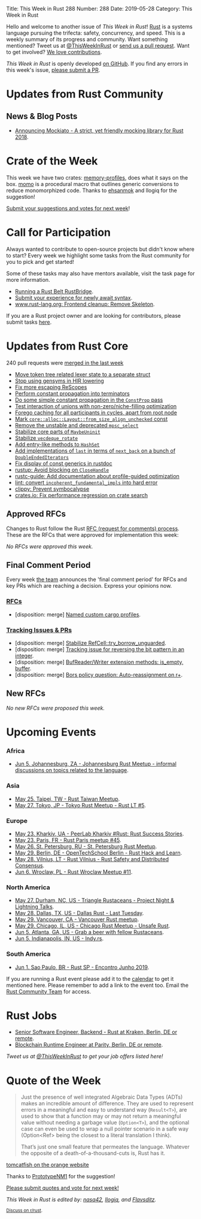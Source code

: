 Title: This Week in Rust 288
Number: 288
Date: 2019-05-28
Category: This Week in Rust

Hello and welcome to another issue of *This Week in Rust*!
[Rust](http://rust-lang.org) is a systems language pursuing the trifecta: safety, concurrency, and speed.
This is a weekly summary of its progress and community.
Want something mentioned? Tweet us at [@ThisWeekInRust](https://twitter.com/ThisWeekInRust) or [send us a pull request](https://github.com/cmr/this-week-in-rust).
Want to get involved? [We love contributions](https://github.com/rust-lang/rust/blob/master/CONTRIBUTING.md).

*This Week in Rust* is openly developed [on GitHub](https://github.com/cmr/this-week-in-rust).
If you find any errors in this week's issue, [please submit a PR](https://github.com/cmr/this-week-in-rust/pulls).

# Updates from Rust Community

## News & Blog Posts

* [Announcing Mockiato - A strict, yet friendly mocking library for Rust 2018](https://blog.myelin.ch/2019/05/24/mockiato-announcement.html).

# Crate of the Week

This week we have two crates: [memory-profiles](https://github.com/nokia/memory-profiler), does what it says on the box. [momo](https://github.com/llogiq/momo) is a procedural macro that outlines generic conversions to reduce monomorphized code. Thanks to [ehsanmok](https://users.rust-lang.org/t/crate-of-the-week/2704/549) and llogiq for the suggestion!

[Submit your suggestions and votes for next week][submit_crate]!

[submit_crate]: https://users.rust-lang.org/t/crate-of-the-week/2704

# Call for Participation

Always wanted to contribute to open-source projects but didn't know where to start?
Every week we highlight some tasks from the Rust community for you to pick and get started!

Some of these tasks may also have mentors available, visit the task page for more information.

* [Running a Rust Belt RustBridge](https://users.rust-lang.org/t/rust-belt-rustbridges/28332).
* [Submit your experience for newly await syntax](https://internals.rust-lang.org/t/async-await-experience-reports/10200).
* [www.rust-lang.org: Frontend cleanup: Remove Skeleton](https://github.com/rust-lang/www.rust-lang.org/issues/780).

If you are a Rust project owner and are looking for contributors, please submit tasks [here][guidelines].

[guidelines]: https://users.rust-lang.org/t/twir-call-for-participation/4821

# Updates from Rust Core

240 pull requests were [merged in the last week][merged]

[merged]: https://github.com/search?q=is%3Apr+org%3Arust-lang+is%3Amerged+merged%3A2019-05-13..2019-05-20

* [Move token tree related lexer state to a separate struct](https://github.com/rust-lang/rust/pull/60763)
* [Stop using gensyms in HIR lowering](https://github.com/rust-lang/rust/pull/60960)
* [Fix more escaping ReScopes](https://github.com/rust-lang/rust/pull/60765)
* [Perform constant propagation into terminators](https://github.com/rust-lang/rust/pull/60745)
* [Do some simple constant propagation in the `ConstProp` pass](https://github.com/rust-lang/rust/pull/60597)
* [Test interaction of unions with non-zero/niche-filling optimization](https://github.com/rust-lang/rust/pull/60590)
* [Forego caching for all participants in cycles, apart from root node](https://github.com/rust-lang/rust/pull/60444)
* [Mark `core::alloc::Layout::from_size_align_unchecked` const](https://github.com/rust-lang/rust/pull/60370)
* [Remove the unstable and deprecated `mpsc_select`](https://github.com/rust-lang/rust/pull/60921)
* [Stabilize core parts of `MaybeUninit`](https://github.com/rust-lang/rust/pull/60445)
* [Stabilize `vecdeque_rotate`](https://github.com/rust-lang/rust/pull/60678)
* [Add entry-like methods to `HashSet`](https://github.com/rust-lang/rust/pull/60894)
* [Add implementations of `last` in terms of `next_back` on a bunch of `DoubleEndedIterators`](https://github.com/rust-lang/rust/pull/60130)
* [Fix display of const generics in rustdoc](https://github.com/rust-lang/rust/pull/60760)
* [rustup: Avoid blocking on `CloseHandle`](https://github.com/rust-lang/rustup.rs/pull/1850)
* [rustc-guide: Add documentation about profile-guided optimization](https://github.com/rust-lang/rustc-guide/pull/318)
* [lint: convert `incoherent_fundamental_impls` into hard error](https://github.com/rust-lang/rust/pull/49799)
* [clippy: Prevent symbocalypse](https://github.com/rust-lang/rust-clippy/pull/4110)
* [crates.io: Fix performance regression on crate search](https://github.com/rust-lang/crates.io/pull/1746)

## Approved RFCs

Changes to Rust follow the Rust [RFC (request for comments)
process](https://github.com/rust-lang/rfcs#rust-rfcs). These
are the RFCs that were approved for implementation this week:

*No RFCs were approved this week.*

## Final Comment Period

Every week [the team](https://www.rust-lang.org/team.html) announces the
'final comment period' for RFCs and key PRs which are reaching a
decision. Express your opinions now.

### [RFCs](https://github.com/rust-lang/rfcs/labels/final-comment-period)

* [disposition: merge] [Named custom cargo profiles](https://github.com/rust-lang/rfcs/pull/2678).

### [Tracking Issues & PRs](https://github.com/rust-lang/rust/labels/final-comment-period)

* [disposition: merge] [Stabilize RefCell::try_borrow_unguarded](https://github.com/rust-lang/rust/pull/60850).
* [disposition: merge] [Tracking issue for reversing the bit pattern in an integer](https://github.com/rust-lang/rust/issues/48763).
* [disposition: merge] [BufReader/Writer extension methods: is_empty, buffer](https://github.com/rust-lang/rust/issues/45323).
* [disposition: merge] [Bors policy question: Auto-reassignment on r+](https://github.com/rust-lang/rust/issues/59489).

## New RFCs

*No new RFCs were proposed this week.*

# Upcoming Events

### Africa

* [Jun  5. Johannesburg, ZA - Johannesburg Rust Meetup - informal discussions on topics related to the language](https://www.meetup.com/Johannesburg-Rust-Meetup/events/gpxrtqyzhbcb/).

### Asia

* [May 25. Taipei, TW - Rust Taiwan Meetup](https://www.facebook.com/events/381254712479005/).
* [May 27. Tokyo, JP - Tokyo Rust Meetup - Rust LT #5](https://rust.connpass.com/event/129406/).

### Europe

* [May 23. Kharkiv, UA - PeerLab Kharkiv #Rust: Rust Success Stories](https://www.meetup.com/Native-Developers-in-UA/events/261508593/).
* [May 23. Paris, FR - Rust Paris meetup #45](https://www.meetup.com/Rust-Paris/events/260925527/).
* [May 26. St. Petersburg, RU - St. Petersburg Rust Meetup](https://www.meetup.com/spbrust/events/whmxrqyzhbjc/).
* [May 29. Berlin, DE - OpenTechSchool Berlin - Rust Hack and Learn](https://www.meetup.com/opentechschool-berlin/events/gkkttqyzhbmc/).
* [May 28. Vilnius, LT - Rust Vilnius - Rust Safety and Distributed Consensus](https://www.meetup.com/Rust-in-Vilnius/events/260937510/).
* [Jun  6. Wroclaw, PL - Rust Wroclaw Meetup #11](https://www.meetup.com/Rust-Wroclaw/events/261283360/).

### North America

* [May 27. Durham, NC, US - Triangle Rustaceans - Project Night & Lightning Talks](https://www.meetup.com/triangle-rustaceans/events/mfglwpyzhbkc/).
* [May 28. Dallas, TX, US - Dallas Rust - Last Tuesday](https://www.meetup.com/Dallas-Rust/events/zfgwzmyzhblc/).
* [May 29. Vancouver, CA - Vancouver Rust meetup](https://www.meetup.com/Vancouver-Rust/events/fzqqwqyzhbmc/).
* [May 29. Chicago, IL, US - Chicago Rust Meetup - Unsafe Rust](https://www.meetup.com/Chicago-Rust-Meetup/events/260918979).
* [Jun  5. Atlanta, GA, US - Grab a beer with fellow Rustaceans](https://www.meetup.com/Rust-ATL/events/kkzkxqyzjbhb/).
* [Jun  5. Indianapolis, IN, US - Indy.rs](https://www.meetup.com/indyrs/events/mffbtpyzjbhb/).

### South America

* [Jun 1. Sao Paulo, BR - Rust SP - Encontro Junho 2019](https://www.meetup.com/Rust-Sao-Paulo-Meetup/events/261123153/).

If you are running a Rust event please add it to the [calendar] to get
it mentioned here. Please remember to add a link to the event too.
Email the [Rust Community Team][community] for access.

[calendar]: https://www.google.com/calendar/embed?src=apd9vmbc22egenmtu5l6c5jbfc%40group.calendar.google.com
[community]: mailto:community-team@rust-lang.org

# Rust Jobs

* [Senior Software Engineer, Backend - Rust at Kraken, Berlin, DE or remote](https://jobs.lever.co/kraken/4c864c8f-bde6-443d-b521-dd90df0e9105).
* [Blockchain Runtime Engineer at Parity, Berlin, DE or remote](https://www.parity.io/jobs/#berlin-blockchain-runtime-engineer).

*Tweet us at [@ThisWeekInRust](https://twitter.com/ThisWeekInRust) to get your job offers listed here!*

# Quote of the Week

> Just the presence of well integrated Algebraic Data Types (ADTs) makes an incredible amount of difference. They are used to represent errors in a meaningful and easy to understand way (`Result<T>`), are used to show that a function may or may not return a meaningful value without needing a garbage value (`Option<T>`), and the optional case can even be used to wrap a null pointer scenario in a safe way (Option<Ref<T>> being the closest to a literal translation I think).
>
> That’s just one small feature that permeates the language. Whatever the opposite of a death-of-a-thousand-cuts is, Rust has it.

[tomcatfish on the orange website](https://news.ycombinator.com/item?id=19922344)

Thanks to [PrototypeNM1](https://users.rust-lang.org/t/twir-quote-of-the-week/328/643) for the suggestion!

[Please submit quotes and vote for next week!](https://users.rust-lang.org/t/twir-quote-of-the-week/328)

*This Week in Rust is edited by: [nasa42](https://github.com/nasa42), [llogiq](https://github.com/llogiq), and [Flavsditz](https://github.com/Flavsditz).*

<small>[Discuss on r/rust]().</small>
